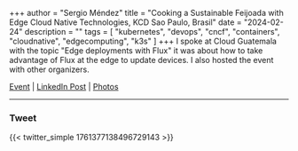 +++
author = "Sergio Méndez"
title = "Cooking a Sustainable Feijoada with Edge Cloud Native Technologies, KCD Sao Paulo, Brasil"
date = "2024-02-24"
description = ""
tags = [
    "kubernetes",
    "devops",
    "cncf",
    "containers",
    "cloudnative",
    "edgecomputing",
    "k3s"
]
+++
I spoke at Cloud Guatemala with the topic "Edge deployments with Flux" it was about how to take advantage of Flux at the edge to update devices. I also hosted the event with other organizers.

[Event](https://community.cncf.io/events/details/cncf-kcd-brasil-presents-kcd-brasil-sao-paulo-2024/) | [LinkedIn Post](https://www.linkedin.com/posts/kcdsaopaulo_speakers-on-conhe%C3%A7a-o-palestrantesergio-activity-7160593917476847616-OvGJ?utm_source=share&utm_medium=member_desktop) | [Photos](https://www.linkedin.com/posts/sergioarmgpl_kubernetes-cloudnative-activity-7167363704685084672-cy-x?utm_source=share&utm_medium=member_desktop)
<!--more-->
---
### Tweet

{{< twitter_simple 1761377138496729143 >}}